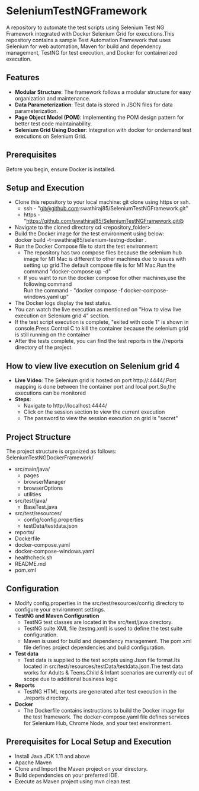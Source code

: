 # SeleniumTestNGFramework
A repository to automate the test scripts using Selenium Test NG Framework integrated with Docker Selenium Grid for executions.This repository contains a sample Test Automation Framework that uses Selenium for web automation, Maven for build and dependency management, TestNG for test execution, and Docker for containerized execution.

## Features

- **Modular Structure**: The framework follows a modular structure for easy organization and maintenance.
- **Data Parameterization**: Test data is stored in JSON files for data parameterization.
- **Page Object Model (POM)**: Implementing the POM design pattern for better test code maintainability.
- **Selenium Grid Using Docker**: Integration with docker for ondemand test executions on Selenium Grid.
  
## Prerequisites
Before you begin, ensure Docker is installed.

## Setup and Execution
- Clone this repository to your local machine:  git clone using https or ssh.
  -   ssh - "git@github.com:swathiraj85/SeleniumTestNGFramework.git"
  -   https - "https://github.com/swathiraj85/SeleniumTestNGFramework.git@
- Navigate to the cloned directory cd <repository_folder>
-  Build the Docker image for the test environment using below:  
   docker build -t=swathiraj85/selenium-testng-docker .
-  Run the Docker Compose file to start the test environment:
    -   The repository has two compose files because the selenium hub image for M1 Mac is different to other machines due to issues with setting up grid.The default compose file           is for M1 Mac.Run the command
           "docker-compose up -d"
    -  If you want to run the docker compose for other machines,use the following command  
         Run the command  - "docker compose -f docker-compose-windows.yaml up"
-  The Docker logs  display the test status.
-  You can watch the live execution as mentioned on "How to view live execution on Selenium grid 4" section.
-  If the test script execution is complete, "exited with code 1" is shown in console.Press Control C to kill the container because the selenium grid is still running on the 
    container
-  After the tests complete, you can find the test reports in the //reports directory of the project.

## How to view live execution on Selenium grid 4
- **Live Video**: The Selenium grid is hosted on port http://<hostname>:4444/.Port mapping is done between the container port and local port.So,the executions can be monitored  
- **Steps**:
    - Navigate to http://localhost:4444/
    - Click on the session section to view the current execution
    - The password to view the session execution on grid is "secret"
      

## Project Structure
The project structure is organized as follows:
SeleniumTestNGDockerFramework/
- src/main/java/
  - pages
  - browserManager
  - browserOptions
  - utilities
- src/test/java/
  - BaseTest.java
- src/test/resources/ 
  - config/config.properties
  - testData/testdata.json
- reports/
- Dockerfile
- docker-compose.yaml
- docker-compose-windows.yaml
- healthcheck.sh
- README.md
- pom.xml

## Configuration
- Modify config.properties in the src/test/resources/config directory to configure your environment settings.
- **TestNG and Maven Configuration**
    - TestNG test classes are located in the src/test/java directory.
    - TestNG suite XML file (testng.xml) is used to define the test suite configuration.
    - Maven is used for build and dependency management. The pom.xml file defines project dependencies and build configuration.
- **Test data**
    - Test data is supplied to the test scripts using Json file format.Its located in src/test/resources/testData/testdata.json.The test data works for Adults & Teens.Child & 
      Infant scenarios are currently out of scope due to additional business logic
- **Reports**
    -  TestNG HTML reports are generated after test execution in the ./reports directory.
- **Docker**
    - The Dockerfile contains instructions to build the Docker image for the test framework.
        The docker-compose.yaml file defines services for Selenium Hub, Chrome Node, and your test environment.

## Prerequisites for Local Setup and Execution
- Install Java JDK 1.11 and above
 - Apache Maven
 - Clone and Import the Maven project on your directory.
 - Build dependencies on your preferred IDE.
 -  Execute as Maven project using mvn clean test

